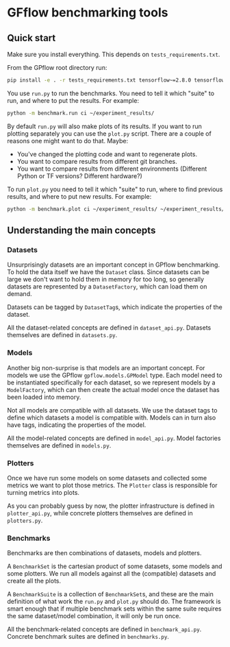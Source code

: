 # GFflow benchmarking tools

## Quick start

Make sure you install everything. This depends on `tests_requirements.txt`.

From the GPflow root directory run:

```bash
pip install -e . -r tests_requirements.txt tensorflow~=2.8.0 tensorflow-probability~=0.16.0
```

You use `run.py` to run the benchmarks. You need to tell it which "suite" to run, and where to put
the results. For example:

```bash
python -m benchmark.run ci ~/experiment_results/
```

By default `run.py` will also make plots of its results. If you want to run plotting separately you
can use the `plot.py` script. There are a couple of reasons one might want to do that. Maybe:

* You've changed the plotting code and want to regenerate plots.
* You want to compare results from different git branches.
* You want to compare results from different environments (Different Python or TF versions?
  Different hardware?)

To run `plot.py` you need to tell it which "suite" to run, where to find previous results, and where
to put new results. For example:

```bash
python -m benchmark.plot ci ~/experiment_results/ ~/experiment_results/
```


## Understanding the main concepts

### Datasets

Unsurprisingly datasets are an important concept in GPflow benchmarking.
To hold the data itself we have the `Dataset` class. Since datasets can be large we don't want to
hold them in memory for too long, so generally datasets are represented by a `DatasetFactory`, which
can load them on demand.

Datasets can be tagged by `DatasetTag`s, which indicate the properties of
the dataset.

All the dataset-related concepts are defined in `dataset_api.py`. Datasets themselves are defined in
`datasets.py`.

### Models

Another big non-surprise is that models are an important concept. For models we use the GPflow
`gpflow.models.GPModel` type. Each model need to be instantiated specifically for each dataset, so
we represent models by a `ModelFactory`, which can then create the actual model once the dataset has
been loaded into memory.

Not all models are compatible with all datasets. We use the dataset tags to define which datasets a
model is compatible with. Models can in turn also have tags, indicating the properties of the model.

All the model-related concepts are defined in `model_api.py`. Model factories themselves are defined
in `models.py`.

### Plotters

Once we have run some models on some datasets and collected some metrics we want to plot those
metrics. The `Plotter` class is responsible for turning metrics into plots.

As you can probably guess by now, the plotter infrastructure is defined in `plotter_api.py`, while
concrete plotters themselves are defined in `plotters.py`.

### Benchmarks

Benchmarks are then combinations of datasets, models and plotters.

A `BenchmarkSet` is the cartesian product of some datasets, some models and some plotters. We run
all models against all the (compatible) datasets and create all the plots.

A `BenchmarkSuite` is a collection of `BenchmarkSet`s, and these are the main definition of what
work the `run.py` and `plot.py` should do. The framework is smart enough that if multiple benchmark
sets within the same suite requires the same dataset/model combination, it will only be run once.

All the benchmark-related concepts are defined in `benchmark_api.py`. Concrete benchmark suites are
defined in `benchmarks.py`.
